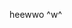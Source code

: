 heewwo ^w^
<!---
beeg-Beef/beeg-Beef is a ✨ special ✨ repository because its `README.md` (this file) appears on your GitHub profile.
You can click the Preview link to take a look at your changes.
--->
